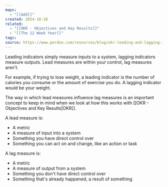```yaml
---
maps:
  - "[[Add]]"
created: 2024-10-28
related:
  - "[[OKR - Objectives and Key Results]]"
  - "[[The 12 Week Year]]"
tags: 
source: https://www.perdoo.com/resources/blog/okr-leading-and-lagging-indicators
---
```


Leading indicators simply measure inputs to a system, lagging indicators measure outputs. Lead measures are within your control, lag measures aren't. 

For example, if trying to lose weight, a leading indicator is the number of calories you consume or the amount of exercise you do. A lagging indicator would be your weight. 

The way in which lead measures influence lag measures is an important concept to keep in mind when we look at how this works with [[OKR - Objectives and Key Results|OKR]]. 

A lead measure is:
- A metric
- A measure of input into a system
- Something you have direct control over
- Something you can act on and change, like an action or task

A lag measure is:
- A metric
- A measure of output from a system
- Something you don't have direct control over
- Something that's already happened, a result of something

